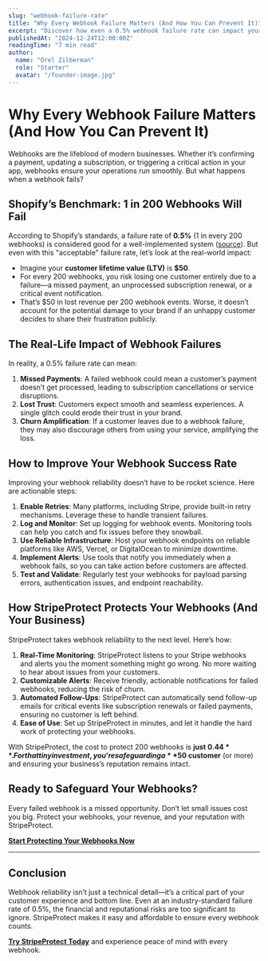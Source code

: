 ```yaml
---
slug: "webhook-failure-rate"
title: "Why Every Webhook Failure Matters (And How You Can Prevent It)"
excerpt: "Discover how even a 0.5% webhook failure rate can impact your business and how tools like StripeProtect can help you protect your revenue and reputation."
publishedAt: "2024-12-24T12:00:00Z"
readingTime: "7 min read"
author:
  name: "Orel Zilberman"
  role: "Starter"
  avatar: "/founder-image.jpg"
---
```


# Why Every Webhook Failure Matters (And How You Can Prevent It)

Webhooks are the lifeblood of modern businesses. Whether it’s confirming a payment, updating a subscription, or triggering a critical action in your app, webhooks ensure your operations run smoothly. But what happens when a webhook fails?

## Shopify’s Benchmark: 1 in 200 Webhooks Will Fail

According to Shopify’s standards, a failure rate of **0.5%** (1 in every 200 webhooks) is considered good for a well-implemented system ([source](https://shopify.dev/docs/apps/build/webhooks/troubleshooting-webhooks)). But even with this "acceptable" failure rate, let’s look at the real-world impact:

- Imagine your **customer lifetime value (LTV)** is **$50**.
- For every 200 webhooks, you risk losing one customer entirely due to a failure—a missed payment, an unprocessed subscription renewal, or a critical event notification.
- That’s $50 in lost revenue per 200 webhook events. Worse, it doesn’t account for the potential damage to your brand if an unhappy customer decides to share their frustration publicly.

## The Real-Life Impact of Webhook Failures

In reality, a 0.5% failure rate can mean:

1. **Missed Payments**: A failed webhook could mean a customer’s payment doesn’t get processed, leading to subscription cancellations or service disruptions.  
2. **Lost Trust**: Customers expect smooth and seamless experiences. A single glitch could erode their trust in your brand.  
3. **Churn Amplification**: If a customer leaves due to a webhook failure, they may also discourage others from using your service, amplifying the loss.

## How to Improve Your Webhook Success Rate

Improving your webhook reliability doesn’t have to be rocket science. Here are actionable steps:

1. **Enable Retries**: Many platforms, including Stripe, provide built-in retry mechanisms. Leverage these to handle transient failures.  
2. **Log and Monitor**: Set up logging for webhook events. Monitoring tools can help you catch and fix issues before they snowball.  
3. **Use Reliable Infrastructure**: Host your webhook endpoints on reliable platforms like AWS, Vercel, or DigitalOcean to minimize downtime.  
4. **Implement Alerts**: Use tools that notify you immediately when a webhook fails, so you can take action before customers are affected.  
5. **Test and Validate**: Regularly test your webhooks for payload parsing errors, authentication issues, and endpoint reachability.

## How StripeProtect Protects Your Webhooks (And Your Business)

StripeProtect takes webhook reliability to the next level. Here’s how:

1. **Real-Time Monitoring**: StripeProtect listens to your Stripe webhooks and alerts you the moment something might go wrong. No more waiting to hear about issues from your customers.  
2. **Customizable Alerts**: Receive friendly, actionable notifications for failed webhooks, reducing the risk of churn.  
3. **Automated Follow-Ups**: StripeProtect can automatically send follow-up emails for critical events like subscription renewals or failed payments, ensuring no customer is left behind.  
4. **Ease of Use**: Set up StripeProtect in minutes, and let it handle the hard work of protecting your webhooks.

With StripeProtect, the cost to protect 200 webhooks is **just $0.44**. For that tiny investment, you’re safeguarding a **$50 customer** (or more) and ensuring your business’s reputation remains intact.

## Ready to Safeguard Your Webhooks?

Every failed webhook is a missed opportunity. Don’t let small issues cost you big. Protect your webhooks, your revenue, and your reputation with StripeProtect.

[**Start Protecting Your Webhooks Now**](process.env.NEXT_PUBLIC_APP_URL)

---

## Conclusion

Webhook reliability isn’t just a technical detail—it’s a critical part of your customer experience and bottom line. Even at an industry-standard failure rate of 0.5%, the financial and reputational risks are too significant to ignore. StripeProtect makes it easy and affordable to ensure every webhook counts.

[**Try StripeProtect Today**](process.env.NEXT_PUBLIC_APP_URL) and experience peace of mind with every webhook.

